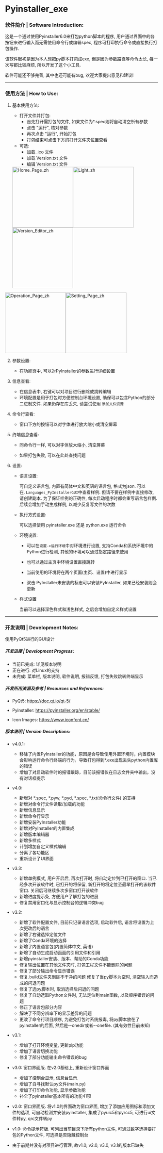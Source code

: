 # Pyinstaller_exe



### 软件简介  |  Software Introduction: 

这是一个通过使用Pyinstaller6.0来打包python脚本的程序, 用户通过界面中的各按钮来进行输入而无需使用命令行或编辑spec, 程序可打印执行命令或直接执行打包操作. 

该软件起初是因为本人想把py脚本打包成exe, 但是因为参数路径等命令太长, 每一次写都比较麻烦, 所以开发了这个小工具. 

软件可能还不够完善, 其中也还可能有bug, 欢迎大家提出意见和建议! 

----

### 使用方法  | **How to Use**: 

1. 基本使用方法: 

   * 打开文件并打包: 
     * 首先打开需打包的文件, 如果文件为*.spec则将自动清空所有参数
     * 点击 "运行", 核对参数
     * 再次点击 "运行", 开始打包
     * 打包结束可点击下方的打开文件夹位置查看
   * 可选: 
     * 加载 .ico 文件
     * 加载 Version.txt 文件
     * 编辑 Version.txt 文件

   <div style="display:inline-block;"><img src="https://github.com/Jf-JIN/Pyinstaller-GUI/blob/main/image/Home_Page_zh.png" alt="Home_Page_zh" height = "200"><img src="https://github.com/Jf-JIN/Pyinstaller-GUI/blob/main/image/Light_zh.png" alt="Light_zh" height = "200"><img src="https://github.com/Jf-JIN/Pyinstaller-GUI/blob/main/image/Version_Editor_zh.png" alt="Version_Editor_zh" height = "200"></div>
   
<div style="display:inline-block;"><img src="https://github.com/Jf-JIN/Pyinstaller-GUI/blob/main/image/Operation_Page_zh.png" alt="Operation_Page_zh" height = "200"><img src="https://github.com/Jf-JIN/Pyinstaller-GUI/blob/main/image/Setting_Page_zh.png" alt="Setting_Page_zh" height = "200"></div>

2. 参数设置: 

   * 在功能页中, 可以对PyInstaller的参数进行详细设置

3. 信息查看: 

   * 在信息表中, 右键可以对项目进行删除或跳转编辑
   * 环境配置是用于打包时方便控制台环境设置, 确保可以包含Python的部分二进制文件. 如果仍存在库丢失, 请尝试使用 `添加文件资源`

4. 命令行查看: 

   * 窗口下方的按钮可以对字体进行放大缩小或清空屏幕

5. 终端信息查看: 

   * 同命令行一样, 可以对字体放大缩小, 清空屏幕

   * 如果打包失败, 可以在此处查找问题

6. 设置: 

   * 语言设置: 

     可自定义语言包, 内置有简体中文和英语的语言包, 格式为json. 可以在`.Languages_PyInstallerGUI`中查看样例. 但请不要在样例中直接修改, 请创建副本. 为了保证样例的正确性, 每次启动程序时都会重写语言包样例. 后续会增加手动生成样例, 以减少反复写文件的次数

   * 执行方式设置: 

     可以选择使用 pyinstaller.exe 还是 python.exe 运行命令

   * 环境设置:

     * 可以在`设置->运行环境`中对环境进行设置, 支持Conda和系统环境中的Python进行检测, 其他的环境可以通过指定路径来使用

     * 也可以通过主页中环境设置直接跳转

     * 当前使用的环境将在两个页面(主页、设置)中进行显示

     * 双击 PyInstaller未安装的标志可以安装PyInstaller, 如果已经安装则会更新

   * 样式设置
   
     当前可以选择深色样式和浅色样式, 之后会增加自定义样式设置




----

### 开发说明   |   Development Notes: 

使用PyQt5进行的GUI设计

##### 开发进度   |   Development Progress: 

* 当前已完成: 详见版本说明
* 正在进行: 对Linux的支持
* 未完成: 菜单栏, 版本说明, 软件说明, 报错反馈, 打包失败跳转终端显示

##### 开发所用资源及参考   |   Resources and References: 

* PyQt5: https://doc.qt.io/qt-5/

* Pyinstaller: https://pyinstaller.org/en/stable/
* Icon Images: https://www.iconfont.cn/

##### 版本说明   |   Version Descriptions: 

* v4.0.1:
  * 移除了内置PyInstaller的功能，原因是会导致使用外置环境时，内置模块会影响运行命令行终端的行为，导致打包得到*.exe出现丢失python内置库的错误
  * 增加了对启动软件时的报错跟踪，目前该报错仅在日志文件夹中输出，没有对话框提示

* v4.0:
  * 新增对 *.spec, *.pyw, *.pyd, *.spec, *.txt(命令行文件) 的支持
  * 新增对命令行文件读取/加载的功能
  * 新增信息显示
  * 新增命令行显示
  * 新增安装PyInstaller功能
  * 新增对PyInstaller的内置集成
  * 新增版本编辑器
  * 新增多样式
  * 计划增加自定义样式编辑
  * 分离了各功能区
  * 重新设计了UI界面
* v3.3: 
  * 新增单例模式, 用户开启后, 再次打开时, 将自动定位到已打开的窗口. 当已经多次开该软件时, 已打开的将保留, 新打开的将定位至最早打开的该软件窗口. 关闭后可继续多次多窗口打开该软件
  * 新增进度提示条, 方便用户了解打包的进展
  * 修复禁用窗口化与显示控制台的逻辑冲突bug
* v3.2: 
  * 新增了软件配置文件, 目前只记录语言选项, 启动软件后, 语言将设置为上次更改后的语言
  * 新增了右键选择定位文件
  * 新增了Conda环境的选择
  * 新增了内置语言包(内置简体中文, 英语)
  * 新增了自动生成启动画面的引用文件和引用
  * 新增pyinstaller安装、版本、帮助的Conda功能
  * 修复输出位置在其他文件夹时, 打包工程文件不能删除的问题
  * 修复了部分输出命令显示错误
  * 修复.build文件夹删除不干净的问题 修复了当py脚本为空时, 清空输入而造成的闪退问题 
  * 修复了选py脚本时, 取消选择后闪退的问题 
  * 修复了自动选取Python文件时, 无法定位到main函数, 以及顺序错误的问题
  * 修正了语言包部分内容
  * 解决了不同分辨率下的显示差异的问题 
  * 更改了命令行项目顺序, 为避免打包时系统报毒, 将py脚本放在了pyinstaller的后面, 然后是--onedir或者--onefile. (其有效性目前未知)
* v3.1:
  * 增加了打开环境变量, 更新pip功能
  * 增加了语言切换功能
  * 修复了部分功能输出命令错误的bug
* v3.0: 窗口界面版. 在v2.0基础上, 重新设计窗口界面
  * 增加了控制台显示, 信息台显示. 
  * 增加了自寻找默认py文件(main.py)
  * 增加了打印命令功能, 显示参数功能
  * 补全了pyinstaller基本所有的功能41项
* v2.0: 窗口界面版. 将v1.0的界面改为窗口界面, 增加了添加应用图标和添加文件的选项, 可自动检测并安装pyinstaller, 集成了pyuic5和pyrcc5, 可进行ui文件转py, qrc文件转py
* v1.0: 命令提示符版. 可列出当前目录下所有python文件, 可通过数字选择要打包的Python文件, 可选择是否隐藏控制台
* 由于前期并没有对项目进行管理, 故v1.0, v2.0, v3.0, v3.1的版本已缺失
